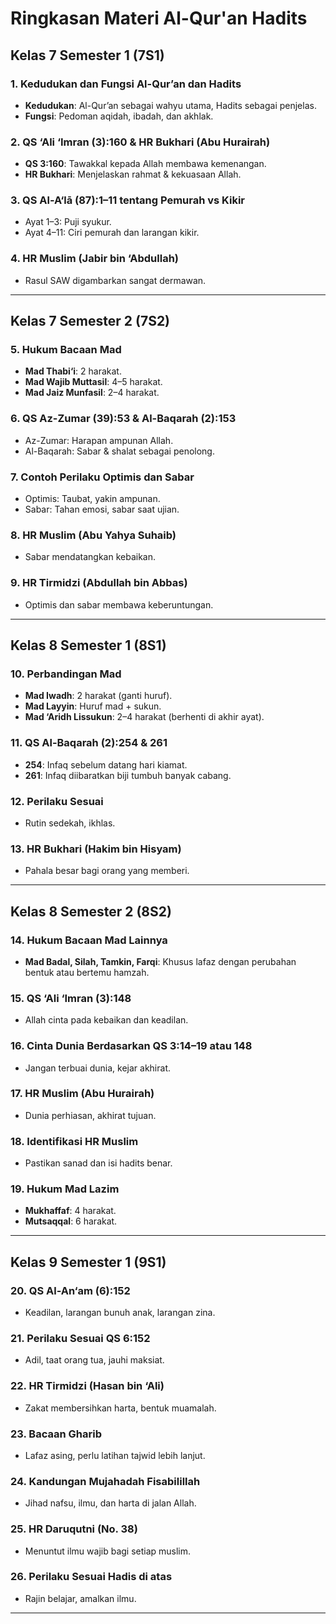 # Ringkasan Materi Al-Qur'an Hadits

## Kelas 7 Semester 1 (7S1)

### 1. Kedudukan dan Fungsi Al-Qur’an dan Hadits
- **Kedudukan**: Al-Qur’an sebagai wahyu utama, Hadits sebagai penjelas.
- **Fungsi**: Pedoman aqidah, ibadah, dan akhlak.

### 2. QS ‘Ali ‘Imran (3):160 & HR Bukhari (Abu Hurairah)
- **QS 3:160**: Tawakkal kepada Allah membawa kemenangan.
- **HR Bukhari**: Menjelaskan rahmat & kekuasaan Allah.

### 3. QS Al-A‘lā (87):1–11 tentang Pemurah vs Kikir
- Ayat 1–3: Puji syukur.
- Ayat 4–11: Ciri pemurah dan larangan kikir.

### 4. HR Muslim (Jabir bin ‘Abdullah)
- Rasul SAW digambarkan sangat dermawan.

---

## Kelas 7 Semester 2 (7S2)

### 5. Hukum Bacaan Mad
- **Mad Thabi‘i**: 2 harakat.
- **Mad Wajib Muttasil**: 4–5 harakat.
- **Mad Jaiz Munfasil**: 2–4 harakat.

### 6. QS Az-Zumar (39):53 & Al-Baqarah (2):153
- Az-Zumar: Harapan ampunan Allah.
- Al-Baqarah: Sabar & shalat sebagai penolong.

### 7. Contoh Perilaku Optimis dan Sabar
- Optimis: Taubat, yakin ampunan.
- Sabar: Tahan emosi, sabar saat ujian.

### 8. HR Muslim (Abu Yahya Suhaib)
- Sabar mendatangkan kebaikan.

### 9. HR Tirmidzi (Abdullah bin Abbas)
- Optimis dan sabar membawa keberuntungan.

---

## Kelas 8 Semester 1 (8S1)

### 10. Perbandingan Mad
- **Mad Iwadh**: 2 harakat (ganti huruf).
- **Mad Layyin**: Huruf mad + sukun.
- **Mad ‘Aridh Lissukun**: 2–4 harakat (berhenti di akhir ayat).

### 11. QS Al-Baqarah (2):254 & 261
- **254**: Infaq sebelum datang hari kiamat.
- **261**: Infaq diibaratkan biji tumbuh banyak cabang.

### 12. Perilaku Sesuai
- Rutin sedekah, ikhlas.

### 13. HR Bukhari (Hakim bin Hisyam)
- Pahala besar bagi orang yang memberi.

---

## Kelas 8 Semester 2 (8S2)

### 14. Hukum Bacaan Mad Lainnya
- **Mad Badal, Silah, Tamkin, Farqi**: Khusus lafaz dengan perubahan bentuk atau bertemu hamzah.

### 15. QS ‘Ali ‘Imran (3):148
- Allah cinta pada kebaikan dan keadilan.

### 16. Cinta Dunia Berdasarkan QS 3:14–19 atau 148
- Jangan terbuai dunia, kejar akhirat.

### 17. HR Muslim (Abu Hurairah)
- Dunia perhiasan, akhirat tujuan.

### 18. Identifikasi HR Muslim
- Pastikan sanad dan isi hadits benar.

### 19. Hukum Mad Lazim
- **Mukhaffaf**: 4 harakat.
- **Mutsaqqal**: 6 harakat.

---

## Kelas 9 Semester 1 (9S1)

### 20. QS Al-An‘am (6):152
- Keadilan, larangan bunuh anak, larangan zina.

### 21. Perilaku Sesuai QS 6:152
- Adil, taat orang tua, jauhi maksiat.

### 22. HR Tirmidzi (Hasan bin ‘Ali)
- Zakat membersihkan harta, bentuk muamalah.

### 23. Bacaan Gharib
- Lafaz asing, perlu latihan tajwid lebih lanjut.

### 24. Kandungan Mujahadah Fisabilillah
- Jihad nafsu, ilmu, dan harta di jalan Allah.

### 25. HR Daruqutni (No. 38)
- Menuntut ilmu wajib bagi setiap muslim.

### 26. Perilaku Sesuai Hadis di atas
- Rajin belajar, amalkan ilmu.

---

